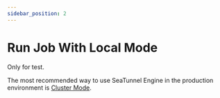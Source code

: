 ```yaml
---
sidebar_position: 2
---
```


# Run Job With Local Mode

Only for test.

The most recommended way to use SeaTunnel Engine in the production environment is [Cluster Mode](cluster-mode.md).

